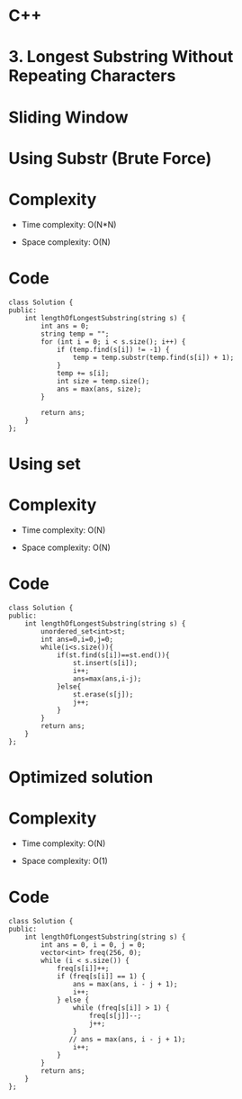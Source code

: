 # C++
<!-- Describe your first thoughts on how to solve this problem. -->
# 3. Longest Substring Without Repeating Characters
# Sliding Window
<!-- Describe your approach to solving the problem. -->
# Using Substr (Brute Force)
# Complexity
- Time complexity: O(N*N)
<!-- Add your time complexity here, e.g. $$O(n)$$ -->

- Space complexity: O(N)
<!-- Add your space complexity here, e.g. $$O(n)$$ -->

# Code
```
class Solution {
public:
    int lengthOfLongestSubstring(string s) {
        int ans = 0;
        string temp = "";
        for (int i = 0; i < s.size(); i++) {
            if (temp.find(s[i]) != -1) {
                temp = temp.substr(temp.find(s[i]) + 1);
            }
            temp += s[i];
            int size = temp.size();
            ans = max(ans, size);
        }

        return ans;
    }
};
```


# Using set
# Complexity
- Time complexity: O(N)
<!-- Add your time complexity here, e.g. $$O(n)$$ -->

- Space complexity: O(N)
<!-- Add your space complexity here, e.g. $$O(n)$$ -->

# Code
```
class Solution {
public:
    int lengthOfLongestSubstring(string s) {
        unordered_set<int>st;
        int ans=0,i=0,j=0;
        while(i<s.size()){
            if(st.find(s[i])==st.end()){
                st.insert(s[i]);
                i++;
                ans=max(ans,i-j);
            }else{
                st.erase(s[j]);
                j++;
            }
        }
        return ans;
    }
};
```
# Optimized solution

# Complexity
- Time complexity: O(N)
<!-- Add your time complexity here, e.g. $$O(n)$$ -->

- Space complexity: O(1)
<!-- Add your space complexity here, e.g. $$O(n)$$ -->

# Code
```
class Solution {
public:
    int lengthOfLongestSubstring(string s) {
        int ans = 0, i = 0, j = 0;
        vector<int> freq(256, 0);
        while (i < s.size()) {
            freq[s[i]]++;
            if (freq[s[i]] == 1) {
                ans = max(ans, i - j + 1);
                i++;
            } else {
                while (freq[s[i]] > 1) {
                    freq[s[j]]--;
                    j++;
                }
               // ans = max(ans, i - j + 1);
                i++;
            }
        }
        return ans;
    }
};
```
